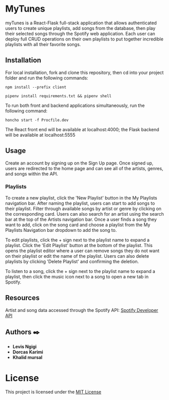 # MyTunes

myTunes is a React-Flask full-stack application that allows authenticated users to create unique playlists, add songs from the database, then play their selected songs through the Spotify web application. Each user can deploy full CRUD operations on their own playlists to put together incredible playlists with all their favorite songs.

## Installation

For local installation, fork and clone this repository, then cd into your project folder and run the following commands:

`npm install --prefix client`

`pipenv install requirements.txt && pipenv shell`

To run both front and backend applications simultaneously, run the following command:

`honcho start -f Procfile.dev`

The React front end will be available at localhost:4000; the Flask backend will be available at localhost:5555

## Usage

Create an account by signing up on the Sign Up page. Once signed up, users are redirected to the home page and can see all of the artists, genres, and songs within the API. 

### Playlists

To create a new playlist, click the 'New Playlist' button in the My Playlists navigation bar. After naming the playlist, users can start to add songs to their playlist. Filter through available songs by artist or genre by clicking on the corresponding card. Users can also search for an artist using the search bar at the top of the Artists navigation bar. Once a user finds a song they want to add, click on the song card and choose a playlist from the My Playlists Navigation bar dropdown to add the song to. 

To edit playlists, click the + sign next to the playlist name to expand a playlist. Click the 'Edit Playlist' button at the bottom of the playlist. This opens the playlist editor where a user can remove songs they do not want on their playlist or edit the name of the playlist. Users can also delete playlists by clicking 'Delete Playlist' and confirming the deletion.

To listen to a song, click the + sign next to the playlist name to expand a playlist, then click the music icon next to a song to open a new tab in Spotify.

## Resources

Artist and song data accessed through the Spotify API: [Spotify Developer API](https://developer.spotify.com/documentation/web-api)

## Authors :black_nib:

- **Levis Ngigi** 
- **Dorcas Karimi** 
- **Khalid mursal** 

# License

This project is licensed under the [MIT License](LICENSE)
